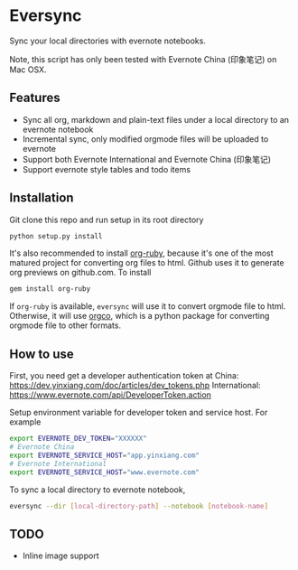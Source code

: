 Eversync
========

Sync your local directories with evernote notebooks.

Note, this script has only been tested with Evernote China (印象笔记) on Mac OSX.

Features
--------
- Sync all org, markdown and plain-text files under a local directory to an evernote notebook
- Incremental sync, only modified orgmode files will be uploaded to evernote 
- Support both Evernote International and Evernote China (印象笔记)
- Support evernote style tables and todo items

Installation
------------
Git clone this repo and run setup in its root directory

```bash
python setup.py install
```

It's also recommended to install [org-ruby](https://github.com/wallyqs/org-ruby), because it's one of the most matured project for converting org files to html. Github uses it to generate org previews on github.com. To install

```bash
gem install org-ruby
```

If `org-ruby` is available, `eversync` will use it to convert orgmode file to html. Otherwise, it will use [orgco](https://github.com/paetzke/orgco), which is a python package for converting orgmode file to other formats.

How to use
----------
First, you need get a developer authentication token at
China: https://dev.yinxiang.com/doc/articles/dev_tokens.php
International: https://www.evernote.com/api/DeveloperToken.action

Setup environment variable for developer token and service host. For example

```bash
export EVERNOTE_DEV_TOKEN="XXXXXX"
# Evernote China
export EVERNOTE_SERVICE_HOST="app.yinxiang.com"
# Evernote International
export EVERNOTE_SERVICE_HOST="www.evernote.com"
```

To sync a local directory to evernote notebook,

```bash
eversync --dir [local-directory-path] --notebook [notebook-name]
```

TODO
----
- Inline image support
